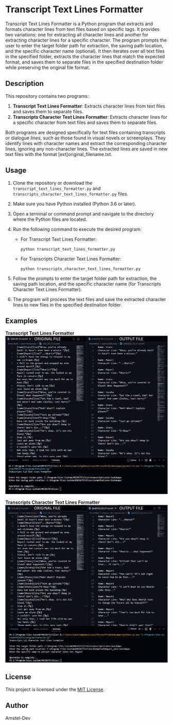 # Transcript Text Lines Formatter

Transcript Text Lines Formatter is a Python program that extracts and formats character lines from text files based on specific tags. It provides two variations: one for extracting all character lines and another for extracting character lines for a specific character. The program prompts the user to enter the target folder path for extraction, the saving path location, and the specific character name (optional). It then iterates over all text files in the specified folder, extracts the character lines that match the expected format, and saves them to separate files in the specified destination folder while preserving the original file format.

## Description

This repository contains two programs:

1. **Transcript Text Lines Formatter**: Extracts character lines from text files and saves them to separate files.
2. **Transcripts Character Text Lines Formatter**: Extracts character lines for a specific character from text files and saves them to separate files.

Both programs are designed specifically for text files containing transcripts or dialogue lines, such as those found in visual novels or screenplays. They identify lines with character names and extract the corresponding character lines, ignoring any non-character lines. The extracted lines are saved in new text files with the format [ext]original_filename.txt.

## Usage

1. Clone the repository or download the `transcript_text_lines_formatter.py` and `transcripts_character_text_lines_formatter.py` files.
2. Make sure you have Python installed (Python 3.6 or later).
3. Open a terminal or command prompt and navigate to the directory where the Python files are located.
4. Run the following command to execute the desired program:

   - For Transcript Text Lines Formatter:
     ```shell
     python transcript_text_lines_formatter.py
     ```

   - For Transcripts Character Text Lines Formatter:
     ```shell
     python transcripts_character_text_lines_formatter.py
     ```

5. Follow the prompts to enter the target folder path for extraction, the saving path location, and the specific character name (for Transcripts Character Text Lines Formatter).
6. The program will process the text files and save the extracted character lines to new files in the specified destination folder.

## Examples
**Transcript Text Lines Formatter**
![Example Image](examples/TTLF%20-%20SS001.JPG)

**Transcripts Character Text Lines Formatter**
![Example Image](examples/TCTLF%20-%20SS001.JPG)

## License

This project is licensed under the [MIT License](LICENSE).

## Author

Amstel-Dev
